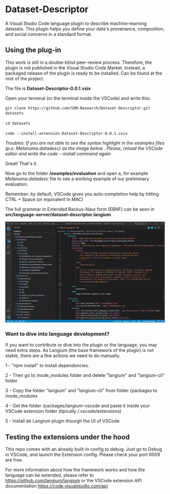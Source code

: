 # Dataset-Descriptor
A Visual Studio Code language plugin to describe machine-learning datasets. This plugin helps you define your data's provenance, composition, and social concerns in a standard format.


## Using the plug-in

This work is still in a double-blind peer-review process. Therefore, the plugin is not published in the Visual Studio Code Market. Instead, a packaged release of the plugin is ready to be installed. Can be found at the root of the project. 

The file is **Dataset-Descriptor-0.0.1.vsix**

Open your terminal (or the terminal inside the VSCode) and write this:

```
git clone https://github.com/SOM-Research/Dataset-Descriptor.git datasets

cd datasets 

code --install-extension Dataset-Descriptor-0.0.1.vsix
```

*Troubles: If you are not able to see the syntax highlight in the examples files (p.e. *Melanoma.datadesc*) as the image below . Please, reload the VSCode editor and write the code --install command again*

Great! That's it.

Now go to the folder **/examples/evaluation** and open a, for example *Melanoma.datadesc* file to see a working example of our preliminary evaluation.

Remember: by default, VSCode gives you auto-completion help by hitting CTRL + Space (or equivalent in MAC)

The full grammar in Extended Backus-Naur form (EBNF) can be seen in **src/language-server/dataset-descriptor.langium**

![Autocompletion feature](fileicons/Autcomplete.gif)

### Want to dive into language development?



If you want to contribute or dive into the plugin or the language, you may need extra steps. As Langium (the base framework of the plugin) is not stable, there are a few actions we need to do manually.

1 - "npm install" to install dependencies.

2 - Then go to /node_modules folder and delete "langium" and "langium-cli" folder

3 - Copy the folder "langium" and "langium-cli" from folder /packages to /node_modules

4 - Get the folder /packages/langium-vscode and paste it inside your VSCode extension folder (tipically <user home>/.vscode/extensions)
  
5 - Install de Langium plugin thourgh the UI of VSCode


## Testing the extensions under the hood

This repo comes with an already built-in config to debug. Just go to Debug in VSCode, and launch the Extension config. Please check your port 6009 are free.
  
For more information about how the framework works and how the language can be extended, please refer to https://github.com/langium/langium or the VSCode extension API documentation https://code.visualstudio.com/api



